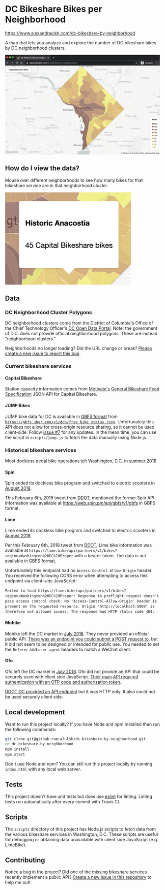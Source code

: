 # DC Bikeshare Bikes per Neighborhood

https://www.alexandraulsh.com/dc-bikeshare-by-neighborhood

A map that lets you analyze and explore the number of DC bikeshare bikes by DC neighborhood clusters.

![Screenshot of dc-bikeshare-by-neighborhood map](assets/map-full.png)

## How do I view the data?

Mouse over different neighborhoods to see how many bikes for that bikeshare service are in that neighborhood cluster.

![Neighborhood mouseover popup with number of bikeshare bikes](assets/mouseover.png)

## Data

### DC Neighborhood Cluster Polygons

DC neighborhood clusters come from the District of Columbia's Office of the Chief Technology Officer's [DC Open Data Portal](http://opendata.dc.gov/datasets/neighborhood-clusters). Note: the government of D.C. does not provide official neighborhood polygons. These are instead "neighborhood clusters."

Neighborhoods no longer loading? Did the URL change or break? [Please create a new issue to report this bug](https://github.com/alulsh/dc-bikeshare-by-neighborhood/issues/new).

### Current bikeshare services

#### Capital Bikeshare

Station capacity information comes from [Motivate's](https://www.motivateco.com/use-our-data/) [General Bikeshare Feed Specification](https://gbfs.capitalbikeshare.com/gbfs/gbfs.json) JSON API for Capital Bikeshare.

#### JUMP Bikes

JUMP bike data for DC is available in [GBFS format](https://github.com/NABSA/gbfs) from [`https://gbfs.uber.com/v1/dcb/free_bike_status.json`](https://gbfs.uber.com/v1/dcb/free_bike_status.json). Unfortunately this API does not allow for cross-origin resource sharing, so it cannot be used client-side. Follow [issue #7](https://github.com/alulsh/dc-bikeshare-by-neighborhood/issues/7) for any updates. In the mean time, you can use the script in `scripts/jump.js` to fetch the data manually using Node.js.

### Historical bikeshare services

Most dockless pedal bike operations left Washington, D.C. in [summer 2018](https://ggwash.org/view/69307/who-killed-dcs-dockless-pedal-bicycles)

#### Spin

Spin ended its dockless bike program and switched to electric scooters in [August 2018](https://dc.curbed.com/2018/8/20/17761122/dc-dockless-bikes-scooters-transportation-spin-pilot).

This February 6th, 2018 tweet from [DDOT](https://twitter.com/DDOTDC/status/960885112731832320), mentioned the former Spin API information was available at https://web.spin.pm/api/gbfs/v1/gbfs in GBFS format.

#### Lime

Lime ended its dockless bike program and switched to electric scooters in [August 2018](https://dc.curbed.com/2018/8/31/17806012/dc-dockless-bikes-scooters-lime-pilot-program).

Per this February 6th, 2018 tweet from [DDOT](https://twitter.com/DDOTDC/status/960885111066636289), Lime bike information was available at `https://lime.bike/api/partners/v1/bikes?region=Washington%20DC%20Proper` with a bearer token. The data is not available in GBFS format.

Unfortunately this endpoint had no `Access-Control-Allow-Origin` header. You received the following CORS error when attempting to access this endpoint via client-side JavaScript:

`Failed to load https://lime.bike/api/partners/v1/bikes?region=Washington%20DC%20Proper: Response to preflight request doesn't pass access control check: No 'Access-Control-Allow-Origin' header is present on the requested resource. Origin 'http://localhost:5000' is therefore not allowed access. The response had HTTP status code 404.`

#### Mobike

Mobike left the DC market in [July 2018](https://www.washingtonpost.com/news/dr-gridlock/wp/2018/07/25/mobike-becomes-second-dockless-bike-operator-to-pull-out-of-d-c/). They never provided an official public API. [There was an endpoint you could submit a POST request to](https://github.com/ubahnverleih/WoBike#mobike-china-italy-uk-japan), but it did not seem to be designed or intended for public use. You needed to set the `Referer` and `user-agent` headers to match a WeChat client.

#### Ofo

Ofo left the DC market in [July 2018](https://www.washingtonpost.com/news/dr-gridlock/wp/2018/07/24/dockless-bike-share-company-ofo-is-the-first-to-pull-out-of-d-c/). Ofo did not provide an API that could be securely used with client side JavaScript. [Their main API required authentication with an OTP code and authorization token](https://github.com/ubahnverleih/WoBike/blob/master/Ofo.md).

[DDOT DC provided an API endpoint](https://twitter.com/DDOTDC/status/963143987216314368) but it was HTTP only. It also could not be used securely client side.

## Local development

Want to run this project locally? If you have Node and npm installed then run the following commands:

```sh
git clone git@github.com:alulsh/dc-bikeshare-by-neighborhood.git
cd dc-bikeshare-by-neighborhood
npm install
npm start
```

Don't use Node and npm? You can still run this project locally by running `index.html` with any local web server.

## Tests

This project doesn't have unit tests but does use [eslint](https://eslint.org/) for linting. Linting tests run automatically after every commit with Travis CI.

## Scripts

The `scripts` directory of this project has Node.js scripts to fetch data from the various bikeshare services in Washington, D.C. These scripts are useful for debugging or obtaining data unavailable with client side JavaScript (e.g. LimeBike).

## Contributing

Notice a bug in the project? Did one of the missing bikeshare services recently implement a public API? [Create a new issue in this repository](https://github.com/alulsh/dc-bikeshare-by-neighborhood/issues/new) to help me out!
